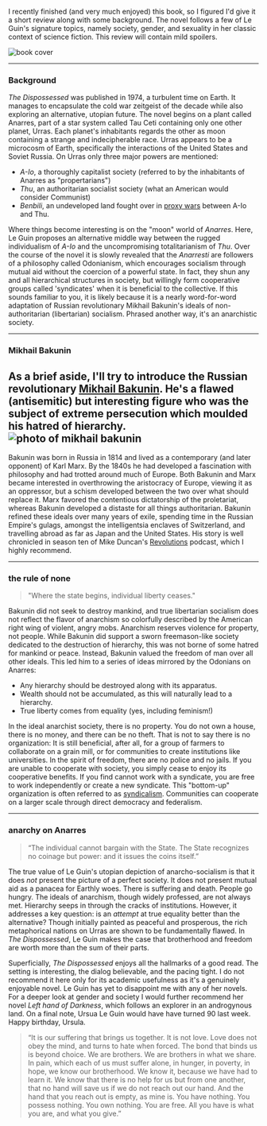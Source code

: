 I recently finished (and very much enjoyed) this book, so I figured I'd give it a short review along with some background. The novel follows a few of Le Guin's signature topics, namely society, gender, and sexuality in her classic context of science fiction. This review will contain mild spoilers.

![book cover](cover.jpg)

---
### Background

*The Dispossessed* was published in 1974, a turbulent time on Earth. It manages to encapsulate the cold war zeitgeist of the decade while also exploring an alternative, utopian future. The novel begins on a plant called Anarres, part of a star system called Tau Ceti containing only one other planet, Urras. Each planet's inhabitants regards the other as moon containing a strange and indecipherable race. Urras appears to be a microcosm of Earth, specifically the interactions of the United States and Soviet Russia. On Urras only three major powers are mentioned:
- *A-Io*, a thoroughly capitalist society (referred to by the inhabitants of Anarres as "propertarians")
- *Thu*, an authoritarian socialist society (what an American would consider Communist)
- *Benbili*, an undeveloped land fought over in [proxy wars](https://en.wikipedia.org/wiki/Vietnam_War) between A-Io and Thu.

Where things become interesting is on the "moon" world of *Anarres*. Here, Le Guin proposes an alternative middle way between the rugged individualism of *A-Io* and the uncompromising totalitarianism of *Thu*. Over the course of the novel it is slowly revealed that the *Anarresti* are followers of a philosophy called Odonianism, which encourages socialism through mutual aid without the coercion of a powerful state. In fact, they shun any and all hierarchical structures in society, but willingly form cooperative groups called 'syndicates' when it is beneficial to the collective. If this sounds familiar to you, it is likely because it is a nearly word-for-word adaptation of Russian revolutionary Mikhail Bakunin's ideals of non-authoritarian (libertarian) socialism. Phrased another way, it's an anarchistic society.

---
### Mikhail Bakunin
As a brief aside, I'll try to introduce the Russian revolutionary [Mikhail Bakunin](https://en.wikipedia.org/wiki/Mikhail_Bakunin). He's a flawed (antisemitic) but interesting figure who was the subject of extreme persecution which moulded his hatred of hierarchy.
![photo of mikhail bakunin](bakunin.jpg)
---
Bakunin was born in Russia in 1814 and lived as a contemporary (and later opponent) of Karl Marx. By the 1840s he had developed a fascination with philosophy and had trotted around much of Europe. Both Bakunin and Marx became interested in overthrowing the aristocracy of Europe, viewing it as an oppressor, but a schism developed between the two over what should replace it. Marx favored the contentious dictatorship of the proletariat, whereas Bakunin developed a distaste for all things authoritarian. Bakunin refined these ideals over many years of exile, spending time in the Russian Empire's gulags, amongst the intelligentsia enclaves of Switzerland, and travelling abroad as far as Japan and the United States. His story is well chronicled in season ten of Mike Duncan's [Revolutions](https://thehistoryofrome.typepad.com/revolutions_podcast/) podcast, which I highly recommend.

---
### the rule of none
> "Where the state begins, individual liberty ceases."

Bakunin did not seek to destroy mankind, and true libertarian socialism does not reflect the flavor of anarchism so colorfully described by the American right wing of violent, angry mobs. Anarchism reserves violence for property, not people. While Bakunin did support a sworn freemason-like society dedicated to the destruction of hierarchy, this was not borne of some hatred for mankind or peace. Instead, Bakunin valued the freedom of man over all other ideals. This led him to a series of ideas mirrored by the Odonians on Anarres:
- Any hierarchy should be destroyed along with its apparatus.
- Wealth should not be accumulated, as this will naturally lead to a hierarchy.
- True liberty comes from equality (yes, including feminism!)

In the ideal anarchist society, there is no property. You do not own a house, there is no money, and there can be no theft. That is not to say there is no organization: It is still beneficial, after all, for a group of farmers to collaborate on a grain mill, or for communities to create institutions like universities. In the spirit of freedom, there are no police and no jails. If you are unable to cooperate with society, you simply cease to enjoy its cooperative benefits. If you find cannot work with a syndicate, you are free to work independently or create a new syndicate. This "bottom-up" organization is often referred to as [syndicalism](https://en.wikipedia.org/wiki/Syndicate). Communities can cooperate on a larger scale through direct democracy and federalism.

---
### anarchy on Anarres
> “The individual cannot bargain with the State. The State recognizes no coinage but power: and it issues the coins itself.” 

The true value of Le Guin's utopian depiction of anarcho-socialism is that it does *not* present the picture of a perfect society. It does not present mutual aid as a panacea for Earthly woes. There is suffering and death. People go hungry. The ideals of anarchism, though widely professed, are not always met. Hierarchy seeps in through the cracks of institutions. However, it addresses a key question: is an *attempt* at true equality better than the alternative? Though initially painted as peaceful and prosperous, the rich metaphorical nations on Urras are shown to be fundamentally flawed. In *The Dispossessed*, Le Guin makes the case that brotherhood and freedom are worth more than the sum of their parts. 

Superficially, *The Dispossessed* enjoys all the hallmarks of a good read. The setting is interesting, the dialog believable, and the pacing tight. I do not recommend it here only for its academic usefulness as it's a genuinely enjoyable novel. Le Guin has yet to disappoint me with any of her novels. For a deeper look at gender and society I would further recommend her novel *Left hand of Darkness*, which follows an explorer in an androgynous land. On a final note, Ursua Le Guin would have have turned 90 last week. Happy birthday, Ursula.

> “It is our suffering that brings us together. It is not love. Love does not obey the mind, and turns to hate when forced. The bond that binds us is beyond choice. We are brothers. We are brothers in what we share. In pain, which each of us must suffer alone, in hunger, in poverty, in hope, we know our brotherhood. We know it, because we have had to learn it. We know that there is no help for us but from one another, that no hand will save us if we do not reach out our hand. And the hand that you reach out is empty, as mine is. You have nothing. You possess nothing. You own nothing. You are free. All you have is what you are, and what you give.”